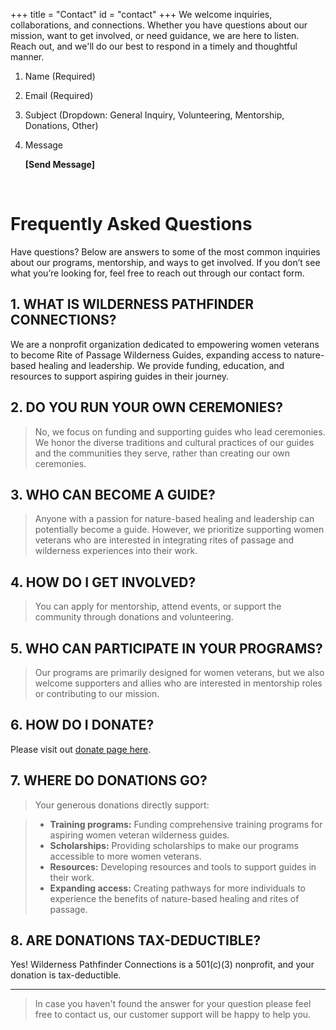 +++
title = "Contact"
id = "contact"
+++
We welcome inquiries, collaborations, and connections. Whether you have questions about our mission, want to get involved, or need guidance, we are here to listen. Reach out, and we'll do our best to respond in a timely and thoughtful manner.

1. Name (Required)
2. Email (Required)
3. Subject (Dropdown: General Inquiry, Volunteering, Mentorship, Donations, Other)
4. Message

   **\[Send Message\]**

&nbsp;

# Frequently Asked Questions

Have questions? Below are answers to some of the most common inquiries about our programs, mentorship, and ways to get involved. If you don’t see what you’re looking for, feel free to reach out through our contact form.

## 1\. WHAT IS WILDERNESS PATHFINDER CONNECTIONS?

We are a nonprofit organization dedicated to empowering women veterans to become Rite of Passage Wilderness Guides, expanding access to nature-based healing and leadership. We provide funding, education, and resources to support aspiring guides in their journey.

## 2\. DO YOU RUN YOUR OWN CEREMONIES?

> No, we focus on funding and supporting guides who lead ceremonies. We honor the diverse traditions and cultural practices of our guides and the communities they serve, rather than creating our own ceremonies.

## 3\. WHO CAN BECOME A GUIDE?

> Anyone with a passion for nature-based healing and leadership can potentially become a guide. However, we prioritize supporting women veterans who are interested in integrating rites of passage and wilderness experiences into their work.

## 4\. HOW DO I GET INVOLVED?

> You can apply for mentorship, attend events, or support the community through donations and volunteering.

## 5\. WHO CAN PARTICIPATE IN YOUR PROGRAMS?

> Our programs are primarily designed for women veterans, but we also welcome supporters and allies who are interested in mentorship roles or contributing to our mission.

## 6\. HOW DO I DONATE?

Please visit out <a href="https://spiffy-spider.cloudvent.net/donate/" title="Donate Page" target="_blank" rel="noopener">donate page here</a>.

## 7\. WHERE DO DONATIONS GO?

> Your generous donations directly support:

> * **Training programs:** Funding comprehensive training programs for aspiring women veteran wilderness guides.
> * **Scholarships:** Providing scholarships to make our programs accessible to more women veterans.
> * **Resources:** Developing resources and tools to support guides in their work.
> * **Expanding access:** Creating pathways for more individuals to experience the benefits of nature-based healing and rites of passage.

## 8\. ARE DONATIONS TAX-DEDUCTIBLE?

Yes! Wilderness Pathfinder Connections is a 501(c)(3) nonprofit, and your donation is tax-deductible.

---

> In case you haven't found the answer for your question please feel free to contact us, our customer support will be happy to help you.